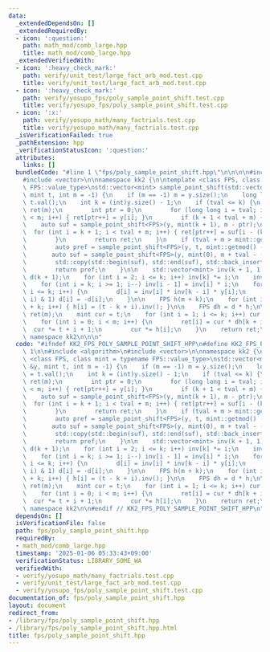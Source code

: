 ```yaml
---
data:
  _extendedDependsOn: []
  _extendedRequiredBy:
  - icon: ':question:'
    path: math_mod/comb_large.hpp
    title: math_mod/comb_large.hpp
  _extendedVerifiedWith:
  - icon: ':heavy_check_mark:'
    path: verify/unit_test/large_fact_arb_mod.test.cpp
    title: verify/unit_test/large_fact_arb_mod.test.cpp
  - icon: ':heavy_check_mark:'
    path: verify/yosupo_fps/poly_sample_point_shift.test.cpp
    title: verify/yosupo_fps/poly_sample_point_shift.test.cpp
  - icon: ':x:'
    path: verify/yosupo_math/many_factrials.test.cpp
    title: verify/yosupo_math/many_factrials.test.cpp
  _isVerificationFailed: true
  _pathExtension: hpp
  _verificationStatusIcon: ':question:'
  attributes:
    links: []
  bundledCode: "#line 1 \"fps/poly_sample_point_shift.hpp\"\n\n\n\n#include <algorithm>\n\
    #include <vector>\n\nnamespace kk2 {\n\ntemplate <class FPS, class mint = typename\
    \ FPS::value_type>\nstd::vector<mint> sample_point_shift(std::vector<mint> &y,\
    \ mint t, int m = -1) {\n    if (m == -1) m = y.size();\n    long long tval =\
    \ t.val();\n    int k = (int)y.size() - 1;\n    if (tval <= k) {\n        std::vector<mint>\
    \ ret(m);\n        int ptr = 0;\n        for (long long i = tval; i <= k and ptr\
    \ < m; i++) { ret[ptr++] = y[i]; }\n        if (k + 1 < tval + m) {\n        \
    \    auto suf = sample_point_shift<FPS>(y, mint(k + 1), m - ptr);\n          \
    \  for (int i = k + 1; i < tval + m; i++) { ret[ptr++] = suf[i - (k + 1)]; }\n\
    \        }\n        return ret;\n    }\n    if (tval + m > mint::getmod()) {\n\
    \        auto pref = sample_point_shift<FPS>(y, t, mint::getmod() - tval);\n \
    \       auto suf = sample_point_shift<FPS>(y, mint(0), m + tval - (int)mint::getmod());\n\
    \        std::copy(std::begin(suf), std::end(suf), std::back_inserter(pref));\n\
    \        return pref;\n    }\n\n    std::vector<mint> inv(k + 1, 1);\n    FPS\
    \ d(k + 1);\n    for (int i = 2; i <= k; i++) inv[k] *= i;\n    inv[k] = inv[k].inv();\n\
    \    for (int i = k; i >= 1; i--) inv[i - 1] = inv[i] * i;\n    for (int i = 0;\
    \ i <= k; i++) {\n        d[i] = inv[i] * inv[k - i] * y[i];\n        if ((k -\
    \ i) & 1) d[i] = -d[i];\n    }\n\n    FPS h(m + k);\n    for (int i = 0; i < m\
    \ + k; i++) { h[i] = (t - k + i).inv(); }\n\n    FPS dh = d * h;\n\n    std::vector<mint>\
    \ ret(m);\n    mint cur = t;\n    for (int i = 1; i <= k; i++) cur *= t - i;\n\
    \    for (int i = 0; i < m; i++) {\n        ret[i] = cur * dh[k + i];\n      \
    \  cur *= t + i + 1;\n        cur *= h[i];\n    }\n    return ret;\n}\n\n} //\
    \ namespace kk2\n\n\n"
  code: "#ifndef KK2_FPS_POLY_SAMPLE_POINT_SHIFT_HPP\n#define KK2_FPS_POLY_SAMPLE_POINT_SHIFT_HPP\
    \ 1\n\n#include <algorithm>\n#include <vector>\n\nnamespace kk2 {\n\ntemplate\
    \ <class FPS, class mint = typename FPS::value_type>\nstd::vector<mint> sample_point_shift(std::vector<mint>\
    \ &y, mint t, int m = -1) {\n    if (m == -1) m = y.size();\n    long long tval\
    \ = t.val();\n    int k = (int)y.size() - 1;\n    if (tval <= k) {\n        std::vector<mint>\
    \ ret(m);\n        int ptr = 0;\n        for (long long i = tval; i <= k and ptr\
    \ < m; i++) { ret[ptr++] = y[i]; }\n        if (k + 1 < tval + m) {\n        \
    \    auto suf = sample_point_shift<FPS>(y, mint(k + 1), m - ptr);\n          \
    \  for (int i = k + 1; i < tval + m; i++) { ret[ptr++] = suf[i - (k + 1)]; }\n\
    \        }\n        return ret;\n    }\n    if (tval + m > mint::getmod()) {\n\
    \        auto pref = sample_point_shift<FPS>(y, t, mint::getmod() - tval);\n \
    \       auto suf = sample_point_shift<FPS>(y, mint(0), m + tval - (int)mint::getmod());\n\
    \        std::copy(std::begin(suf), std::end(suf), std::back_inserter(pref));\n\
    \        return pref;\n    }\n\n    std::vector<mint> inv(k + 1, 1);\n    FPS\
    \ d(k + 1);\n    for (int i = 2; i <= k; i++) inv[k] *= i;\n    inv[k] = inv[k].inv();\n\
    \    for (int i = k; i >= 1; i--) inv[i - 1] = inv[i] * i;\n    for (int i = 0;\
    \ i <= k; i++) {\n        d[i] = inv[i] * inv[k - i] * y[i];\n        if ((k -\
    \ i) & 1) d[i] = -d[i];\n    }\n\n    FPS h(m + k);\n    for (int i = 0; i < m\
    \ + k; i++) { h[i] = (t - k + i).inv(); }\n\n    FPS dh = d * h;\n\n    std::vector<mint>\
    \ ret(m);\n    mint cur = t;\n    for (int i = 1; i <= k; i++) cur *= t - i;\n\
    \    for (int i = 0; i < m; i++) {\n        ret[i] = cur * dh[k + i];\n      \
    \  cur *= t + i + 1;\n        cur *= h[i];\n    }\n    return ret;\n}\n\n} //\
    \ namespace kk2\n\n#endif // KK2_FPS_POLY_SAMPLE_POINT_SHIFT_HPP\n"
  dependsOn: []
  isVerificationFile: false
  path: fps/poly_sample_point_shift.hpp
  requiredBy:
  - math_mod/comb_large.hpp
  timestamp: '2025-01-06 05:33:43+09:00'
  verificationStatus: LIBRARY_SOME_WA
  verifiedWith:
  - verify/yosupo_math/many_factrials.test.cpp
  - verify/unit_test/large_fact_arb_mod.test.cpp
  - verify/yosupo_fps/poly_sample_point_shift.test.cpp
documentation_of: fps/poly_sample_point_shift.hpp
layout: document
redirect_from:
- /library/fps/poly_sample_point_shift.hpp
- /library/fps/poly_sample_point_shift.hpp.html
title: fps/poly_sample_point_shift.hpp
---
```

